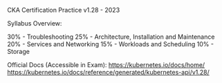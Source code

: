 CKA Certification Practice
v1.28 - 2023

Syllabus Overview:

30% - Troubleshooting
25% - Architecture, Installation and Maintenance
20% - Services and Networking
15% - Workloads and Scheduling
10% - Storage

Official Docs (Accessible in Exam):
https://kubernetes.io/docs/home/
https://kubernetes.io/docs/reference/generated/kubernetes-api/v1.28/
